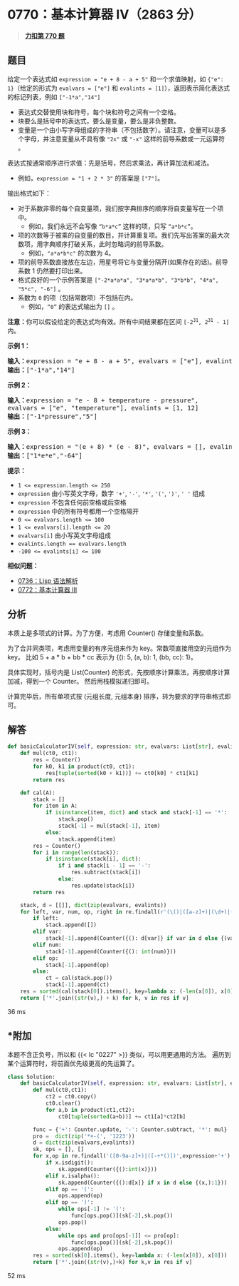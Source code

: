 # 0770：基本计算器 IV（2863 分）


> <u>**[力扣第 770 题](https://leetcode.cn/problems/basic-calculator-iv/)**</u>

## 题目

<p>给定一个表达式如 <code>expression = "e + 8 - a + 5"</code> 和一个求值映射，如 <code>{"e": 1}</code>（给定的形式为 <code>evalvars = ["e"]</code> 和 <code>evalints = [1]</code>），返回表示简化表达式的标记列表，例如 <code>["-1*a","14"]</code></p>

<ul>
<li>表达式交替使用块和符号，每个块和符号之间有一个空格。</li>
<li>块要么是括号中的表达式，要么是变量，要么是非负整数。</li>
<li>变量是一个由小写字母组成的字符串（不包括数字）。请注意，变量可以是多个字母，并注意变量从不具有像 <code>"2x"</code> 或 <code>"-x"</code> 这样的前导系数或一元运算符 。</li>
</ul>

<p>表达式按通常顺序进行求值：先是括号，然后求乘法，再计算加法和减法。</p>

<ul>
<li>例如，<code>expression = "1 + 2 * 3"</code> 的答案是 <code>["7"]</code>。</li>
</ul>

<p>输出格式如下：</p>

<ul>
<li>对于系数非零的每个自变量项，我们按字典排序的顺序将自变量写在一个项中。
<ul>
<li>例如，我们永远不会写像 <code>“b*a*c”</code> 这样的项，只写 <code>“a*b*c”</code>。</li>
</ul>
</li>
<li>项的次数等于被乘的自变量的数目，并计算重复项。我们先写出答案的最大次数项，用字典顺序打破关系，此时忽略词的前导系数。
<ul>
<li>例如，<code>"a*a*b*c"</code> 的次数为 4。</li>
</ul>
</li>
<li>项的前导系数直接放在左边，用星号将它与变量分隔开(如果存在的话)。前导系数 1 仍然要打印出来。</li>
<li>格式良好的一个示例答案是 <code>["-2*a*a*a", "3*a*a*b", "3*b*b", "4*a", "5*c", "-6"]</code> 。</li>
<li>系数为 <code>0</code> 的项（包括常数项）不包括在内。
<ul>
<li>例如，<code>“0”</code> 的表达式输出为 <code>[]</code> 。</li>
</ul>
</li>
</ul>

<p><strong>注意：</strong>你可以假设给定的表达式均有效。所有中间结果都在区间 <code>[-2<sup>31</sup>, 2<sup>31</sup> - 1]</code> 内。</p>



<p><strong>示例 1：</strong></p>

<pre>
<strong>输入：</strong>expression = "e + 8 - a + 5", evalvars = ["e"], evalints = [1]
<strong>输出：</strong>["-1*a","14"]
</pre>

<p><strong>示例 2：</strong></p>

<pre>
<strong>输入：</strong>expression = "e - 8 + temperature - pressure",
evalvars = ["e", "temperature"], evalints = [1, 12]
<strong>输出：</strong>["-1*pressure","5"]
</pre>

<p><strong>示例 3：</strong></p>

<pre>
<strong>输入：</strong>expression = "(e + 8) * (e - 8)", evalvars = [], evalints = []
<strong>输出：</strong>["1*e*e","-64"]
</pre>



<p><strong>提示：</strong></p>

<ul>
<li><code>1 &lt;= expression.length &lt;= 250</code></li>
<li><code>expression</code> 由小写英文字母，数字 <code>'+'</code>, <code>'-'</code>, <code>'*'</code>, <code>'('</code>, <code>')'</code>, <code>' '</code> 组成</li>
<li><code>expression</code> 不包含任何前空格或后空格</li>
<li><code>expression</code> 中的所有符号都用一个空格隔开</li>
<li><code>0 &lt;= evalvars.length &lt;= 100</code></li>
<li><code>1 &lt;= evalvars[i].length &lt;= 20</code></li>
<li><code>evalvars[i]</code> 由小写英文字母组成</li>
<li><code>evalints.length == evalvars.length</code></li>
<li><code>-100 &lt;= evalints[i] &lt;= 100</code></li>
</ul>


**相似问题：**
- [0736：Lisp 语法解析](/leetcode/0736)
- [0772：基本计算器 III](/leetcode/0772)


## 分析

本质上是多项式的计算。为了方便，考虑用 Counter() 存储变量和系数。

为了合并同类项，考虑用变量的有序元组来作为 key。常数项直接用空的元组作为 key。
比如 5 + a * b + bb * cc 表示为 {(): 5, (a, b): 1, (bb, cc): 1}。

具体实现时，括号内是 List(Counter) 的形式，先按顺序计算乘法，再按顺序计算加减，得到一个 Counter。
然后用栈模拟递归即可。

计算完毕后，所有单项式按 (元组长度, 元组本身) 排序，转为要求的字符串格式即可。

## 解答

```python
def basicCalculatorIV(self, expression: str, evalvars: List[str], evalints: List[int]) -> List[str]:
    def mul(ct0, ct1):
        res = Counter()
        for k0, k1 in product(ct0, ct1):
            res[tuple(sorted(k0 + k1))] += ct0[k0] * ct1[k1]
        return res

    def cal(A):
        stack = []
        for item in A:
            if isinstance(item, dict) and stack and stack[-1] == '*':
                stack.pop()
                stack[-1] = mul(stack[-1], item)
            else:
                stack.append(item)
        res = Counter()
        for i in range(len(stack)):
            if isinstance(stack[i], dict):
                if i and stack[i - 1] == '-':
                    res.subtract(stack[i])
                else:
                    res.update(stack[i])
        return res

    stack, d = [[]], dict(zip(evalvars, evalints))
    for left, var, num, op, right in re.findall(r'(\()|([a-z]+)|(\d+)|([-+*])|(\))', expression):
        if left:
            stack.append([])
        elif var:
            stack[-1].append(Counter({(): d[var]} if var in d else {(var,): 1}))
        elif num:
            stack[-1].append(Counter({(): int(num)}))
        elif op:
            stack[-1].append(op)
        else:
            ct = cal(stack.pop())
            stack[-1].append(ct)
    res = sorted(cal(stack[0]).items(), key=lambda x: (-len(x[0]), x[0]))
    return ['*'.join((str(v),) + k) for k, v in res if v]
```
36 ms

## *附加

本题不含正负号，所以和 {{< lc "0227" >}} 类似，可以用更通用的方法。
遍历到某个运算符时，将前面优先级更高的先运算了。
	
```python
class Solution:
    def basicCalculatorIV(self, expression: str, evalvars: List[str], evalints: List[int]) -> List[str]:
        def mul(ct0,ct1):
            ct2 = ct0.copy()
            ct0.clear()
            for a,b in product(ct1,ct2):
                ct0[tuple(sorted(a+b))] += ct1[a]*ct2[b]

        func = {'+': Counter.update, '-': Counter.subtract, '*': mul}
        pro =  dict(zip('*+-(', '1223'))
        d = dict(zip(evalvars,evalints))
        sk, ops = [], []
        for x,op in re.findall('([0-9a-z]+)|([-+*()])',expression+'+'):
            if x.isdigit():
                sk.append(Counter({():int(x)}))
            elif x.isalpha():
                sk.append(Counter({():d[x]} if x in d else {(x,):1}))
            elif op == '(':
                ops.append(op)
            elif op == ')':
                while ops[-1] != '(':
                    func[ops.pop()](sk[-2],sk.pop())
                ops.pop()
            else:
                while ops and pro[ops[-1]] <= pro[op]:
                    func[ops.pop()](sk[-2],sk.pop())
                ops.append(op)
        res = sorted(sk[0].items(), key=lambda x: (-len(x[0]), x[0]))
        return ['*'.join((str(v),)+k) for k,v in res if v]
```
52 ms
